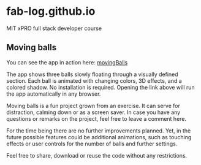 # fab-log.github.io
MIT xPRO full stack developer course

## Moving balls

You can see the app in action here: [movingBalls](https://fab-log.github.io/movingBalls.html)

The app shows three balls slowly floating through a visually defined section. Each ball is animated with changing colors, 3D effects, and a colored shadow. No installation is required. Opening the link above will run the app automatically in any browser.

Moving balls is a fun project grown from an exercise. It can serve for distraction, calming down or as a screen saver. In case you have any questions or remarks on the project, feel free to leave a comment here.

For the time being there are no further improvements planned. Yet, in the future possible features could be additional animations, such as touching effects or user controls for the number of balls and further settings.

Feel free to share, download or reuse the code without any restrictions.
